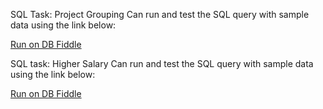 SQL Task: Project Grouping
Can run and test the SQL query with sample data using the link below:

[Run on DB Fiddle](https://dbfiddle.uk/ROaJbO_c)

SQL task: Higher Salary
Can run and test the SQL query with sample data using the link below:

[Run on DB Fiddle](https://dbfiddle.uk/S2Whlksp)






